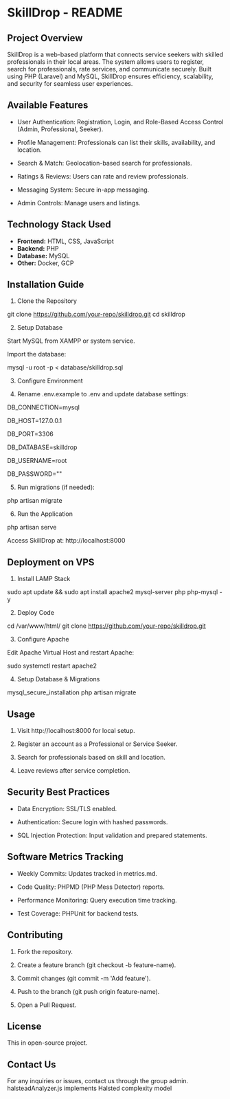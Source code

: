 # SkillDrop - README

## Project Overview  
SkillDrop is a web-based platform that connects service seekers with skilled professionals in their local areas. The system allows users to register, search for professionals, rate services, and communicate securely. Built using PHP (Laravel) and MySQL, SkillDrop ensures efficiency, scalability, and security for seamless user experiences.

## Available Features 
- User Authentication: Registration, Login, and Role-Based Access Control (Admin, Professional, Seeker).

- Profile Management: Professionals can list their skills, availability, and location.

- Search & Match: Geolocation-based search for professionals.

- Ratings & Reviews: Users can rate and review professionals.

- Messaging System: Secure in-app messaging.

- Admin Controls: Manage users and listings. 

## Technology Stack Used  
- **Frontend:** HTML, CSS, JavaScript  
- **Backend:** PHP
- **Database:** MySQL 
- **Other:** Docker, GCP

## Installation Guide

1. Clone the Repository

 git clone https://github.com/your-repo/skilldrop.git
 cd skilldrop

2. Setup Database

Start MySQL from XAMPP or system service.

Import the database:

 mysql -u root -p < database/skilldrop.sql

3. Configure Environment

4. Rename .env.example to .env and update database settings:

 DB_CONNECTION=mysql
 
 DB_HOST=127.0.0.1
 
 DB_PORT=3306
 
 DB_DATABASE=skilldrop
 
 DB_USERNAME=root
 
 DB_PASSWORD=""

5. Run migrations (if needed):

 php artisan migrate

6. Run the Application

 php artisan serve

Access SkillDrop at: http://localhost:8000

## Deployment on VPS

1. Install LAMP Stack

 sudo apt update && sudo apt install apache2 mysql-server php php-mysql -y

2. Deploy Code

 cd /var/www/html/
 git clone https://github.com/your-repo/skilldrop.git

3. Configure Apache

Edit Apache Virtual Host and restart Apache:

 sudo systemctl restart apache2

4. Setup Database & Migrations

 mysql_secure_installation
 php artisan migrate

## Usage

1. Visit http://localhost:8000 for local setup.

2. Register an account as a Professional or Service Seeker.

3. Search for professionals based on skill and location.

4. Leave reviews after service completion.

## Security Best Practices

- Data Encryption: SSL/TLS enabled.

- Authentication: Secure login with hashed passwords.

- SQL Injection Protection: Input validation and prepared statements.

## Software Metrics Tracking

- Weekly Commits: Updates tracked in metrics.md.

- Code Quality: PHPMD (PHP Mess Detector) reports.

- Performance Monitoring: Query execution time tracking.

- Test Coverage: PHPUnit for backend tests.

## Contributing

1. Fork the repository.

2. Create a feature branch (git checkout -b feature-name).

3. Commit changes (git commit -m 'Add feature').

4. Push to the branch (git push origin feature-name).

5. Open a Pull Request.

## License
This in open-source project.

## Contact Us

For any inquiries or issues, contact us through the group admin. 
halsteadAnalyzer.js implements Halsted complexity model
